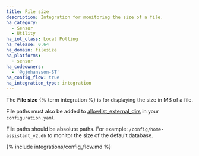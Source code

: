 ```yaml
---
title: File size
description: Integration for monitoring the size of a file.
ha_category:
  - Sensor
  - Utility
ha_iot_class: Local Polling
ha_release: 0.64
ha_domain: filesize
ha_platforms:
  - sensor
ha_codeowners:
  - '@gjohansson-ST'
ha_config_flow: true
ha_integration_type: integration
---
```


The **File size** {% term integration %} is for displaying the size in MB of a file.

<div class='note'>

File paths must also be added to [allowlist_external_dirs](/integrations/homeassistant/#allowlist_external_dirs) in your `configuration.yaml`.

File paths should be absolute paths. For example: `/config/home-assistant_v2.db` to monitor the size of the default database.

</div>

{% include integrations/config_flow.md %}
